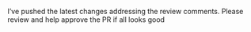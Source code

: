 I’ve pushed the latest changes addressing the review comments. Please review and help approve the PR if all looks good
